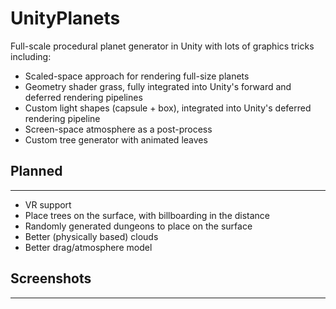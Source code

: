 # UnityPlanets
Full-scale procedural planet generator in Unity with lots of graphics tricks including:
- Scaled-space approach for rendering full-size planets
- Geometry shader grass, fully integrated into Unity's forward and deferred rendering pipelines
- Custom light shapes (capsule + box), integrated into Unity's deferred rendering pipeline
- Screen-space atmosphere as a post-process
- Custom tree generator with animated leaves

## Planned
------
- VR support
- Place trees on the surface, with billboarding in the distance
- Randomly generated dungeons to place on the surface
- Better (physically based) clouds
- Better drag/atmosphere model

## Screenshots
------
[1]:(https://i.imgur.com/UtdnsyH.png)
[2]:(https://i.imgur.com/S2tt9vB.png)
[3]:(https://i.imgur.com/k198C7x.png)
[4]:(https://i.imgur.com/FQZeYqE.png)
[5]:(https://i.imgur.com/axUi5wJ.png)
